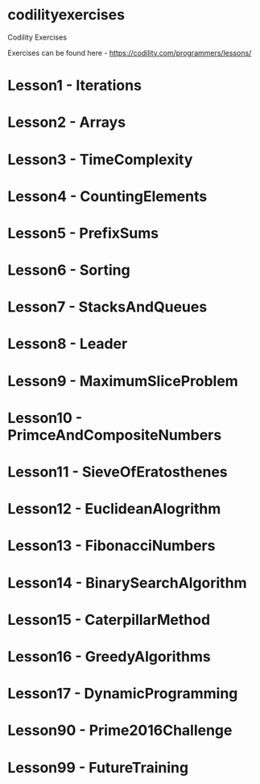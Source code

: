 # codilityexercises
Codility Exercises

Exercises can be found here  -  https://codility.com/programmers/lessons/

# Lesson1 - Iterations
# Lesson2 - Arrays
# Lesson3 - TimeComplexity
# Lesson4 - CountingElements
# Lesson5 - PrefixSums
# Lesson6 - Sorting
# Lesson7 - StacksAndQueues
# Lesson8 - Leader
# Lesson9 - MaximumSliceProblem
# Lesson10 - PrimceAndCompositeNumbers
# Lesson11 - SieveOfEratosthenes
# Lesson12 - EuclideanAlogrithm
# Lesson13 - FibonacciNumbers
# Lesson14 - BinarySearchAlgorithm
# Lesson15 - CaterpillarMethod
# Lesson16 - GreedyAlgorithms
# Lesson17 - DynamicProgramming
# Lesson90 - Prime2016Challenge
# Lesson99 - FutureTraining
